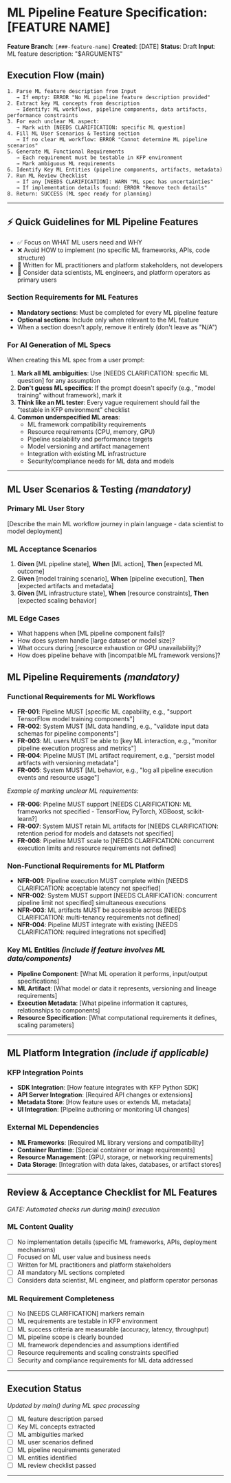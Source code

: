 # ML Pipeline Feature Specification: [FEATURE NAME]

**Feature Branch**: `[###-feature-name]`
**Created**: [DATE]
**Status**: Draft
**Input**: ML feature description: "$ARGUMENTS"

## Execution Flow (main)
```
1. Parse ML feature description from Input
   → If empty: ERROR "No ML pipeline feature description provided"
2. Extract key ML concepts from description
   → Identify: ML workflows, pipeline components, data artifacts, performance constraints
3. For each unclear ML aspect:
   → Mark with [NEEDS CLARIFICATION: specific ML question]
4. Fill ML User Scenarios & Testing section
   → If no clear ML workflow: ERROR "Cannot determine ML pipeline scenarios"
5. Generate ML Functional Requirements
   → Each requirement must be testable in KFP environment
   → Mark ambiguous ML requirements
6. Identify Key ML Entities (pipeline components, artifacts, metadata)
7. Run ML Review Checklist
   → If any [NEEDS CLARIFICATION]: WARN "ML spec has uncertainties"
   → If implementation details found: ERROR "Remove tech details"
8. Return: SUCCESS (ML spec ready for planning)
```

---

## ⚡ Quick Guidelines for ML Pipeline Features
- ✅ Focus on WHAT ML users need and WHY
- ❌ Avoid HOW to implement (no specific ML frameworks, APIs, code structure)
- 👥 Written for ML practitioners and platform stakeholders, not developers
- 🤖 Consider data scientists, ML engineers, and platform operators as primary users

### Section Requirements for ML Features
- **Mandatory sections**: Must be completed for every ML pipeline feature
- **Optional sections**: Include only when relevant to the ML feature
- When a section doesn't apply, remove it entirely (don't leave as "N/A")

### For AI Generation of ML Specs
When creating this ML spec from a user prompt:
1. **Mark all ML ambiguities**: Use [NEEDS CLARIFICATION: specific ML question] for any assumption
2. **Don't guess ML specifics**: If the prompt doesn't specify (e.g., "model training" without framework), mark it
3. **Think like an ML tester**: Every vague requirement should fail the "testable in KFP environment" checklist
4. **Common underspecified ML areas**:
   - ML framework compatibility requirements
   - Resource requirements (CPU, memory, GPU)
   - Pipeline scalability and performance targets
   - Model versioning and artifact management
   - Integration with existing ML infrastructure
   - Security/compliance needs for ML data and models

---

## ML User Scenarios & Testing *(mandatory)*

### Primary ML User Story
[Describe the main ML workflow journey in plain language - data scientist to model deployment]

### ML Acceptance Scenarios
1. **Given** [ML pipeline state], **When** [ML action], **Then** [expected ML outcome]
2. **Given** [model training scenario], **When** [pipeline execution], **Then** [expected artifacts and metadata]
3. **Given** [ML infrastructure state], **When** [resource constraints], **Then** [expected scaling behavior]

### ML Edge Cases
- What happens when [ML pipeline component fails]?
- How does system handle [large dataset or model size]?
- What occurs during [resource exhaustion or GPU unavailability]?
- How does pipeline behave with [incompatible ML framework versions]?

## ML Pipeline Requirements *(mandatory)*

### Functional Requirements for ML Workflows
- **FR-001**: Pipeline MUST [specific ML capability, e.g., "support TensorFlow model training components"]
- **FR-002**: System MUST [ML data handling, e.g., "validate input data schemas for pipeline components"]
- **FR-003**: ML users MUST be able to [key ML interaction, e.g., "monitor pipeline execution progress and metrics"]
- **FR-004**: Pipeline MUST [ML artifact requirement, e.g., "persist model artifacts with versioning metadata"]
- **FR-005**: System MUST [ML behavior, e.g., "log all pipeline execution events and resource usage"]

*Example of marking unclear ML requirements:*
- **FR-006**: Pipeline MUST support [NEEDS CLARIFICATION: ML frameworks not specified - TensorFlow, PyTorch, XGBoost, scikit-learn?]
- **FR-007**: System MUST retain ML artifacts for [NEEDS CLARIFICATION: retention period for models and datasets not specified]
- **FR-008**: Pipeline MUST scale to [NEEDS CLARIFICATION: concurrent execution limits and resource requirements not defined]

### Non-Functional Requirements for ML Platform
- **NFR-001**: Pipeline execution MUST complete within [NEEDS CLARIFICATION: acceptable latency not specified]
- **NFR-002**: System MUST support [NEEDS CLARIFICATION: concurrent pipeline limit not specified] simultaneous executions
- **NFR-003**: ML artifacts MUST be accessible across [NEEDS CLARIFICATION: multi-tenancy requirements not defined]
- **NFR-004**: Pipeline MUST integrate with existing [NEEDS CLARIFICATION: required integrations not specified]

### Key ML Entities *(include if feature involves ML data/components)*
- **Pipeline Component**: [What ML operation it performs, input/output specifications]
- **ML Artifact**: [What model or data it represents, versioning and lineage requirements]
- **Execution Metadata**: [What pipeline information it captures, relationships to components]
- **Resource Specification**: [What computational requirements it defines, scaling parameters]

---

## ML Platform Integration *(include if applicable)*

### KFP Integration Points
- **SDK Integration**: [How feature integrates with KFP Python SDK]
- **API Server Integration**: [Required API changes or extensions]
- **Metadata Store**: [How feature uses or extends ML metadata]
- **UI Integration**: [Pipeline authoring or monitoring UI changes]

### External ML Dependencies
- **ML Frameworks**: [Required ML library versions and compatibility]
- **Container Runtime**: [Special container or image requirements]
- **Resource Management**: [GPU, storage, or networking requirements]
- **Data Storage**: [Integration with data lakes, databases, or artifact stores]

---

## Review & Acceptance Checklist for ML Features
*GATE: Automated checks run during main() execution*

### ML Content Quality
- [ ] No implementation details (specific ML frameworks, APIs, deployment mechanisms)
- [ ] Focused on ML user value and business needs
- [ ] Written for ML practitioners and platform stakeholders
- [ ] All mandatory ML sections completed
- [ ] Considers data scientist, ML engineer, and platform operator personas

### ML Requirement Completeness
- [ ] No [NEEDS CLARIFICATION] markers remain
- [ ] ML requirements are testable in KFP environment
- [ ] ML success criteria are measurable (accuracy, latency, throughput)
- [ ] ML pipeline scope is clearly bounded
- [ ] ML framework dependencies and assumptions identified
- [ ] Resource requirements and scaling constraints specified
- [ ] Security and compliance requirements for ML data addressed

---

## Execution Status
*Updated by main() during ML spec processing*

- [ ] ML feature description parsed
- [ ] Key ML concepts extracted
- [ ] ML ambiguities marked
- [ ] ML user scenarios defined
- [ ] ML pipeline requirements generated
- [ ] ML entities identified
- [ ] ML review checklist passed

---